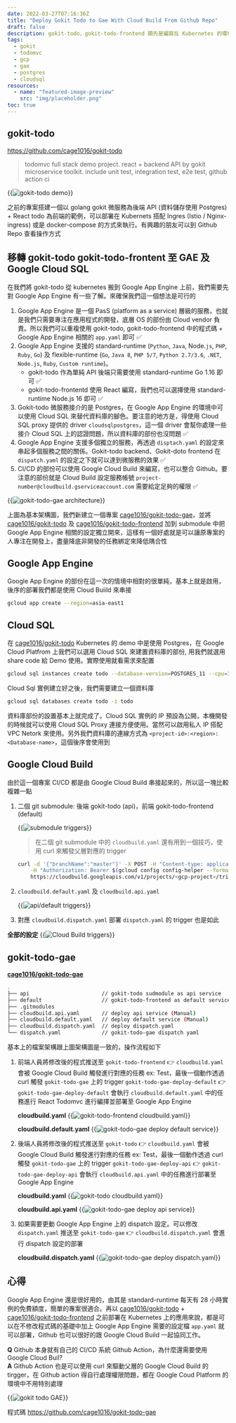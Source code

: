 ```yaml
---
date: 2022-03-27T07:16:36Z
title: "Deploy Gokit Todo to Gae With Cloud Build From Github Repo"
draft: false
description: gokit-todo，gokit-todo-frontend 願先是編寫在 Kubernetes 的環境上執行，在程式碼套件依賴低、任務相對單純的應用。我們可以很容易的對其進行移轉至 Google App Engine 的環境上來執行，搭配 Google Cloud Build 及 Github 一超進行 CI/CD 的開發流程。
tags:
  - gokit
  - todomvc
  - gcp
  - gae
  - postgres
  - cloudsql
resources:
  - name: "featured-image-preview"
    src: "img/placeholder.png"
toc: true
---
```


<!--more-->

## gokit-todo 

https://github.com/cage1016/gokit-todo

>todomvc full stack demo project. react + backend API by gokit microservice toolkit. include unit test, integration test, e2e test, github action ci

{{<image src="/posts/deploy-gokit-todo-to-gae-with-cloud-build-from-github-repo/img/demo.gif" alt="gokit-todo demo">}}

之前的專案搭建一個以 golang gokit 微服務為後端 API (資料儲存使用 Postgres) + React todo 為前端的範例，可以部署在 Kubernets 搭配 Ingres (Istio / Nginx-ingress) 或是 docker-compose 的方式來執行。有興趣的朋友可以到 Github Repo 查看操作方式

## 移轉 gokit-todo gokit-todo-frontent 至 GAE 及 Google  Cloud SQL

在我們將 gokit-todo 從 kubernetes 搬到 Google App Engine 上前，我們需要先對 Google App Engine 有一些了解。來確保我們這一個想法是可行的

1. Google App Engine 是一個 PasS (platform as a service) 層級的服務，也就是我們只需要專注在應用程式的開發，底層 OS 的部份由 Cloud vendor 負責。所以我們可以重複使用 gokit-todo, gokit-todo-frontend 中的程式碼 + Google App Engine 相關的 `app.yaml` 即可 ✅
1. Google App Engine 支援的 standard-runtime (`Python`, `Java`, Node.`js`, `PHP`, `Ruby`, `Go`) 及 flexible-runtime (`Go`, `Java 8`, `PHP 5/7`, `Python 2.7/3.6`, `.NET`, `Node.js`, `Ruby`, `Custom runtime`)。
   - gokit-todo 作為單純 API 後端只需要使用 standard-runtime Go 1.16 即可 ✅
   - gokit-todo-frontentd 使用 React 編寫，我們也可以選擇使用 standard-runtime Node.js 16 即可 ✅
1. Gokit-todo 微服務接介的是 Postgres，在 Google App Engine 的環境中可以使用 Cloud SQL 來替代資料庫的腳色。要注意的地方是，得使用 Cloud SQL proxy 提供的 driver `cloudsqlpostgres`，這一個 driver 會幫你處理一些接介 Cloud SQL 上的認證問題，所以資料庫的部份也沒問題 ✅
1. Google App Engine 支援多個獨立的服務，再透過 `disptach.yaml` 的設定來串起多個服務之間的關係。Gokit-todo backend、Gokit-doto frontend 在 `dispatch.yaml` 的設定之下就可以達到微服務的效果 ✅
1. CI/CD 的部份可以使用 Google Cloud Build 來編寫，也可以整合 Github。要注意的部份就是 Cloud Build 設定服務帳號 `project-number@cloudbuild.gserviceaccount.com` 需要給定足夠的權限 ✅

{{<image src="/posts/deploy-gokit-todo-to-gae-with-cloud-build-from-github-repo/img/placeholder.png" alt="gokit-todo-gae architecture">}}

上圖為基本架構圖，我們新建立一個專案 [cage1016/gokit-todo-gae](https://github.com/cage1016/gokit-todo-gae)，並將 [cage1016/gokit-todo](https://github.com/cage1016/gokit-todo) 及 [cage1016/gokit-todo-frontend](https://github.com/cage1016/gokit-todo-frontend) 加到 submodule 中把 Google App Engine 相關的設定獨立開來，這樣有一個好處就是可以讓原專案的人專注在開發上，盡量降底非開發的任務綁定來降低隅合性

## Google App Engine

Google App Engine 的部份在這一次的情境中相對的很單純，基本上就是啟用，後序的部署我們都是使用 Cloud Buiild 來串接

```bash
gcloud app create --region=asia-east1
```

## Cloud SQL

在 [cage1016/gokit-todo](https://github.com/cage1016/gokit-todo) Kubernetes 的 demo 中是使用 Postgres，在 Google Cloud Platfrom 上我們可以選用 Cloud SQL 來建置資料庫的部份, 用我們就選用 share code 給 Demo 使用。實際使用就看需求來配置

```bash
gcloud sql instances create todo --database-version=POSTGRES_11 --cpu=1 --memory=3840MiB --region=asia-east1 --root-password=password --storage-size=10GB --storage-type=SSD
```

Cloud Sql 實例建立好之後，我們需要建立一個資料庫

```bash
gcloud sql databases create todo -i todo
```

資料庫部份的設置基本上就完成了。Cloud SQL 實例的 IP 預設為公開，本機開發的時候就可以使用 Cloud SQL Proxy 連接方便使用。當然可以啟用私人 IP 搭配 VPC Netork 來使用。另外我們資料庫的連線方式為 `<project-id>:<region>:<Database-name>`，這個後序會使用到

## Google Cloud Build

由於這一個專案 CI/CD 都是由 Google Cloud Build 串接起來的，所以這一塊比較複雜一點

1. 二個 git submodule: 後端 gokit-todo (api)，前端 gokit-todo-frontend (default)

      {{<image src="/posts/deploy-gokit-todo-to-gae-with-cloud-build-from-github-repo/img/submodule trigger.jpg" alt="submodule triggers">}}

      > 在二個 git submodule 中的 `cloudbuild.yaml` 還有用到一個技巧，使用 curl 來觸發父層對應的 trigger 

      ```bash
      curl -d '{"branchName":"master"}' -X POST -H "Content-type: application/json" \
          -H "Authorization: Bearer $(gcloud config config-helper --format='value(credential.access_token)')" \
          https://cloudbuild.googleapis.com/v1/projects/<gcp-project>/triggers/<cloudbuild-trigger-id>:run      
      ```

1. `cloudbuild.default.yaml` 及 `cloudbuild.api.yaml`

      {{<image src="/posts/deploy-gokit-todo-to-gae-with-cloud-build-from-github-repo/img/api default trigger.jpg" alt="api/default triggers">}}

1. 對應 `cloudbuild.dispatch.yaml` 部署 `dispatch.yaml` 的 trigger 也是如此

__全部的設定__
{{<image src="/posts/deploy-gokit-todo-to-gae-with-cloud-build-from-github-repo/img/cloudbuild-trigger.jpg" alt="Cloud Build triggers">}}

## gokit-todo-gae

**[cage1016/gokit-todo-gae](https://github.com/cage1016/gokit-todo-gae)**

```bash
.
├── api                       // gokit-todo sudmodule as api service
├── default                   // gokit-todo-frontend as default service
├── .gitmodules
├── cloudbuild.api.yaml       // deploy api service (Manual)
├── cloudbuild.default.yaml   // deploy default service (Manual)
├── cloudbuild.dispatch.yaml  // deploy dispatch.yaml
└── dispatch.yaml             // gokit-todo-gae dispatch yaml
```

基本上的檔案架構跟上圖架構圖是一致的，操作流程如下

1. 前端人員將修改後的程式推送至 `gokit-todo-frontend` 👉 `cloudbuild.yaml` 會被 Google Cloud Build 觸發進行對應的任務 ex: Test，最後一個動作透過 curl 觸發 `gokit-todo-gae` 上的 trigger `gokit-todo-gae-deploy-default` 👉 `gokit-todo-gae-deploy-default` 會執行 `cloudbuild.default.yaml` 中的任務進行 React Todomvc 進行編擇並部署至 Google App Engine

      __cloudbuild.yaml__
      {{<image src="/posts/deploy-gokit-todo-to-gae-with-cloud-build-from-github-repo/img/gokit-todo-frontend-cloudbuild.yaml.jpg" alt="gokit-todo-frontend cloudbuild.yaml">}}

      __cloudbuild.default.yaml__
      {{<image src="/posts/deploy-gokit-todo-to-gae-with-cloud-build-from-github-repo/img/gokit-todo-gae-cloudbuild.default.yaml.jpg" alt="gokit-todo-gae deploy default service">}}

1. 後端人員將修改後的程式推送至 `gokit-todo` 👉 `cloudbuild.yaml` 會被 Google Cloud Build 觸發進行對應的任務 ex: Test，最後一個動作透過 curl 觸發 `gokit-todo-gae` 上的 trigger `gokit-todo-gae-deploy-api` 👉 `gokit-todo-gae-deploy-api` 會執行 `cloudbuild.api.yaml` 中的任務進行部署至 Google App Engine

      __cloudbuild.yaml__
      {{<image src="/posts/deploy-gokit-todo-to-gae-with-cloud-build-from-github-repo/img/gokit-todo-cloudbuild.yaml.jpg" alt="gokit-todo cloudbuild.yaml">}}

      __cloudbuild.api.yaml__
      {{<image src="/posts/deploy-gokit-todo-to-gae-with-cloud-build-from-github-repo/img/gokit-todo-gae-cloudbuild.api.yaml.jpg" alt="gokit-todo-gae deploy api service">}}

1. 如果需要更動 Google App Engine 上的 dispatch 設定。可以修改 `dispatch.yaml` 推送至 `gokit-todo-gae` 👉 `cloudbuild.dispatch.yaml` 會進行 dispatch 設定的部署

      __cloudbuild.dispatch.yaml__
      {{<image src="/posts/deploy-gokit-todo-to-gae-with-cloud-build-from-github-repo/img/cloudbuild.dispatch.yaml.jpg" alt="gokit-todo-gae deploy dispatch.yaml">}}

## 心得

Google App Engine 還是很好用的，由其是 standard-runtime 每天有 28 小時實例的免費額度，簡單的專案很適合。再以 [cage1016/gokit-todo](https://github.com/cage1016/gokit-todo) + [cage1016/gokit-todo-frontend](https://github.com/cage1016/gokit-todo-frontend) 之前部署在 Kubernetes 上的應用來說，都是可以在不修改程式碼的基礎中加上 Google App Engine 需要的設定檔 `app.yaml` 就可以部署，Github 也可以很好的跟 Google Cloud Build 一起協同工作。

**Q**
Github 本身就有自己的 CI/CD 系統 Github Action，為什麼還需要使用 Google Cloud Buil? </br>
**A** 
Github Action 也是可以使用 curl 來驅動父層的 Google Cloud Build 的 tirgger，在 Github action 得自行處理權限問題，都在 Google Coud Platform 的環境中不用特別處理

{{<image src="/posts/deploy-gokit-todo-to-gae-with-cloud-build-from-github-repo/img/gokit-todo-gae.gif" alt="gokit todo GAE">}}

程式碼 https://github.com/cage1016/gokit-todo-gae